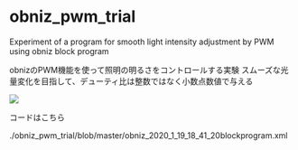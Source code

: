 # obniz_pwm_trial
Experiment of a program for smooth light intensity adjustment by PWM using obniz block program

obnizのPWM機能を使って照明の明るさをコントロールする実験
スムーズな光量変化を目指して、デューティ比は整数ではなく小数点数値で与える


![](./blob/master/obnizPWM-01-19%2022.56.36.png)

コードはこちら

./obniz_pwm_trial/blob/master/obniz_2020_1_19_18_41_20blockprogram.xml

